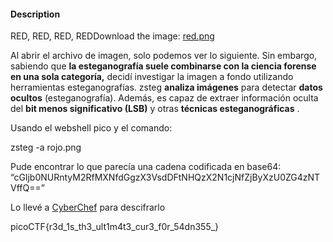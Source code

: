 #### Description

RED, RED, RED, REDDownload the image: [red.png](https://challenge-files.picoctf.net/c_verbal_sleep/831307718b34193b288dde31e557484876fb84978b5818e2627e453a54aa9ba6/red.png)


Al abrir el archivo de imagen, solo podemos ver lo siguiente. Sin embargo, sabiendo que **la esteganografía suele combinarse con la ciencia forense en una sola categoría,** decidí investigar la imagen a fondo utilizando herramientas esteganografías.
zsteg **analiza imágenes** para detectar **datos ocultos** (esteganografía). Además, es capaz de extraer información oculta del **bit menos significativo (LSB)** y otras **técnicas esteganográficas** .

Usando el webshell pico y el comando:

 zsteg -a rojo.png

Pude encontrar lo que parecía una cadena codificada en base64:
 “cGljb0NURntyM2RfMXNfdGgzX3VsdDFtNHQzX2N1cjNfZjByXzU0ZG4zNTVffQ==”

Lo llevé a [CyberChef](https://gchq.github.io/CyberChef) para descifrarlo

picoCTF{r3d_1s_th3_ult1m4t3_cur3_f0r_54dn355_}